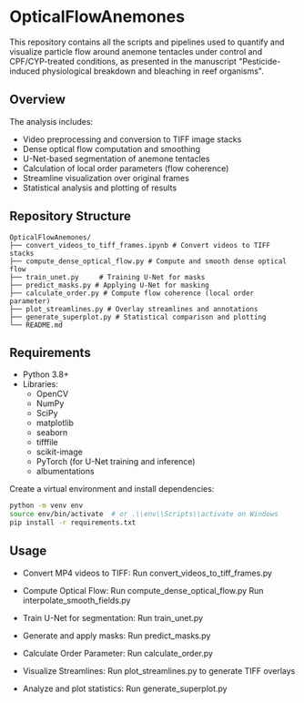 # OpticalFlowAnemones
This repository contains all the scripts and pipelines used to quantify and visualize particle flow around anemone tentacles under control and CPF/CYP-treated conditions, as presented in the manuscript "Pesticide-induced physiological breakdown and bleaching in reef organisms".

## Overview

The analysis includes:
- Video preprocessing and conversion to TIFF image stacks
- Dense optical flow computation and smoothing
- U-Net-based segmentation of anemone tentacles
- Calculation of local order parameters (flow coherence)
- Streamline visualization over original frames
- Statistical analysis and plotting of results

## Repository Structure

```
OpticalFlowAnemones/
├── convert_videos_to_tiff_frames.ipynb # Convert videos to TIFF stacks
├── compute_dense_optical_flow.py # Compute and smooth dense optical flow
├── train_unet.py     # Training U-Net for masks
├── predict_masks.py # Applying U-Net for masking
├── calculate_order.py # Compute flow coherence (local order parameter)
├── plot_streamlines.py # Overlay streamlines and annotations
├── generate_superplot.py # Statistical comparison and plotting
└── README.md
```

## Requirements

- Python 3.8+
- Libraries:
  - OpenCV
  - NumPy
  - SciPy
  - matplotlib
  - seaborn
  - tifffile
  - scikit-image
  - PyTorch (for U-Net training and inference)
  - albumentations

Create a virtual environment and install dependencies:

```bash
python -m venv env
source env/bin/activate  # or .\\env\\Scripts\\activate on Windows
pip install -r requirements.txt
```

## Usage


- Convert MP4 videos to TIFF:
Run convert_videos_to_tiff_frames.py

- Compute Optical Flow:
Run compute_dense_optical_flow.py
Run interpolate_smooth_fields.py

- Train U-Net for segmentation:
Run train_unet.py 

- Generate and apply masks:
Run predict_masks.py

- Calculate Order Parameter:
Run calculate_order.py

- Visualize Streamlines:
Run plot_streamlines.py to generate TIFF overlays

- Analyze and plot statistics:
Run generate_superplot.py

